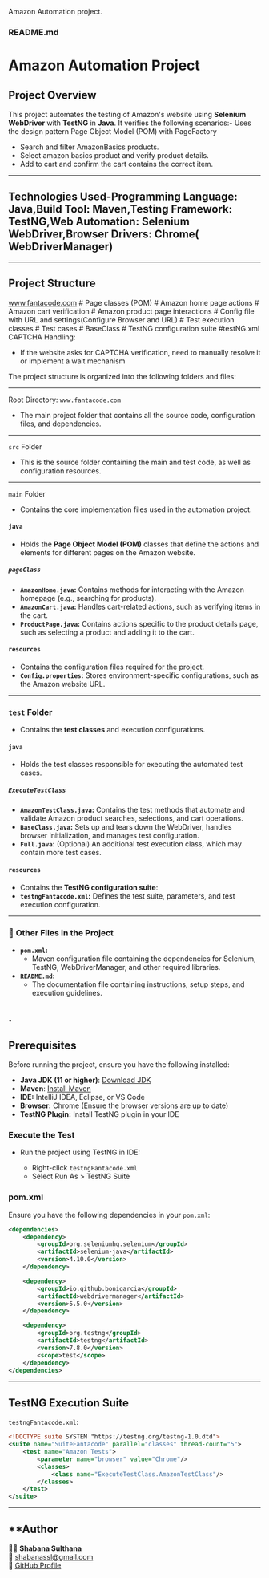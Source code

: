  Amazon Automation project. 

### README.md


# Amazon Automation Project 

## Project Overview
This project automates the testing of Amazon's website using **Selenium WebDriver** with **TestNG** in **Java**. It verifies the following scenarios:-
Uses the design pattern Page Object Model (POM) with PageFactory
- Search and filter AmazonBasics products.
- Select amazon basics product and verify product details.
- Add to cart and confirm the cart contains the correct item.
---
## Technologies Used-Programming Language: Java,Build Tool: Maven,Testing Framework: TestNG,Web Automation: Selenium WebDriver,Browser Drivers: Chrome( WebDriverManager)
---

## Project Structure
www.fantacode.com
     # Page classes (POM)
         # Amazon home page actions
         # Amazon cart verification
         # Amazon product page interactions
    # Config file with URL and settings(Configure Browser and URL)
        # Test execution classes
        # Test cases 
        # BaseClass
        # TestNG configuration suite
        #testNG.xml       
    CAPTCHA Handling:
   - If the website asks for CAPTCHA verification, need to manually resolve it or implement a wait mechanism


The project structure is organized into the following folders and files:

---
Root Directory: `www.fantacode.com`
- The main project folder that contains all the source code, configuration files, and dependencies.

---

`src` Folder
- This is the source folder containing the main and test code, as well as configuration resources.

---

`main` Folder
- Contains the core implementation files used in the automation project.

####  `java`
- Holds the **Page Object Model (POM)** classes that define the actions and elements for different pages on the Amazon website.

#####  `pageClass`
- **`AmazonHome.java`:** Contains methods for interacting with the Amazon homepage (e.g., searching for products).
- **`AmazonCart.java`:** Handles cart-related actions, such as verifying items in the cart.
- **`ProductPage.java`:** Contains actions specific to the product details page, such as selecting a product and adding it to the cart.

####  `resources`
- Contains the configuration files required for the project.
- **`Config.properties`:** Stores environment-specific configurations, such as the Amazon website URL.

---

###  **`test` Folder**
- Contains the **test classes** and execution configurations.

####  `java`
- Holds the test classes responsible for executing the automated test cases.

#####  `ExecuteTestClass`
- **`AmazonTestClass.java`:** Contains the test methods that automate and validate Amazon product searches, selections, and cart operations.
- **`BaseClass.java`:** Sets up and tears down the WebDriver, handles browser initialization, and manages test configuration.
- **`Full.java`:** (Optional) An additional test execution class, which may contain more test cases.

####  `resources`
- Contains the **TestNG configuration suite**:
- **`testngFantacode.xml`:** Defines the test suite, parameters, and test execution configuration.

---

### 📄 **Other Files in the Project**
- **`pom.xml`:**
  - Maven configuration file containing the dependencies for Selenium, TestNG, WebDriverManager, and other required libraries.
- **`README.md`:**
  - The documentation file containing instructions, setup steps, and execution guidelines.

 .
---
## Prerequisites 
Before running the project, ensure you have the following installed:
- **Java JDK (11 or higher)**: [Download JDK](https://www.oracle.com/java/technologies/javase-jdk11-downloads.html)
- **Maven**: [Install Maven](https://maven.apache.org/download.cgi)
- **IDE:** IntelliJ IDEA, Eclipse, or VS Code
- **Browser:** Chrome  (Ensure the browser versions are up to date)
- **TestNG Plugin:** Install TestNG plugin in your IDE


###  **Execute the Test**
- Run the project using TestNG in IDE:

  - Right-click `testngFantacode.xml`
  - Select Run As > TestNG Suite


### pom.xml
Ensure you have the following dependencies in your `pom.xml`:
```xml
<dependencies>
    <dependency>
        <groupId>org.seleniumhq.selenium</groupId>
        <artifactId>selenium-java</artifactId>
        <version>4.10.0</version>
    </dependency>

    <dependency>
        <groupId>io.github.bonigarcia</groupId>
        <artifactId>webdrivermanager</artifactId>
        <version>5.5.0</version>
    </dependency>

    <dependency>
        <groupId>org.testng</groupId>
        <artifactId>testng</artifactId>
        <version>7.8.0</version>
        <scope>test</scope>
    </dependency>
</dependencies>
```

---

##  **TestNG Execution Suite**
`testngFantacode.xml`:
```xml
<!DOCTYPE suite SYSTEM "https://testng.org/testng-1.0.dtd">
<suite name="SuiteFantacode" parallel="classes" thread-count="5">
    <test name="Amazon Tests">
        <parameter name="browser" value="Chrome"/>
        <classes>
            <class name="ExecuteTestClass.AmazonTestClass"/>
        </classes>
    </test>
</suite>
```

---

## **Author
👩‍💻 **Shabana Sulthana**  
📧 shabanassl@gmail.com  
📁 [GitHub Profile](https://github.com/your-profile)


